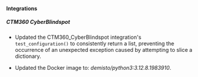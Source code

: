 
#### Integrations

##### CTM360 CyberBlindspot

- Updated the CTM360_CyberBlindspot integration's `test_configuration()` to consistently return a list, preventing the occurrence of an unexpected exception caused by attempting to slice a dictionary.

- Updated the Docker image to: *demisto/python3:3.12.8.1983910*.
